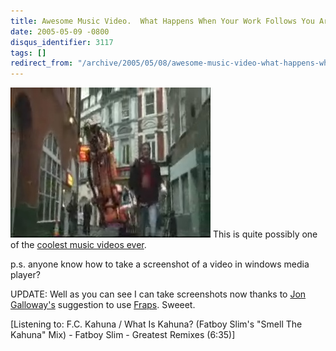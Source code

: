 ```yaml
---
title: Awesome Music Video.  What Happens When Your Work Follows You Around?
date: 2005-05-09 -0800
disqus_identifier: 3117
tags: []
redirect_from: "/archive/2005/05/08/awesome-music-video-what-happens-when-your-work-follows-you-around.aspx/"
---
```


![Music Video Screenshot](/images/CoolVideo.jpg) This is quite possibly
one of the [coolest music videos
ever](http://exodus.interoutemediaservices.com/deliverMedia.asp?id=34205f2d-a938-4d18-908e-31671813fb84&delivery=stream).

p.s. anyone know how to take a screenshot of a video in windows media
player?

UPDATE: Well as you can see I can take screenshots now thanks to [Jon
Galloway's](http://weblogs.asp.net/jgalloway) suggestion to use
[Fraps](http://www.fraps.com/). Sweeet.

[Listening to: F.C. Kahuna / What Is Kahuna? (Fatboy Slim's "Smell The
Kahuna" Mix) - Fatboy Slim - Greatest Remixes (6:35)]

